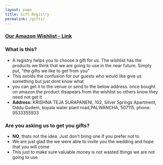 ```yaml
---
layout: page
title: Gift Registry
permalink: /gifts/
---
```


### [Our Amazon Wishlist - Link](https://www.amazon.in/hz/wishlist/ls/YD6WRH26OQXV?ref_=wl_share)

### What is this?
* A registry helps you to choose a gift for us. The wishlist has the products we think that we are going to use in the near future. Simply put, "the gifts we like to get from you"
* This avoids the confusion for our guests who would like give us something but just dont know what
* you can get it to the venue or send to the below address. once bought on amazon the product disapears from the wishlist so others know they need not get it
* __Address:__ KRISHNA TEJA SURAPANENI, 102, Silver Springs Apartment, Oddu Gudem, koyala water plant road,PALWANCHA, 507115. phone: 9533355933

### Are you asking us to get you gifts?
* __NO__, thats not the idea. Just don't bring one if you prefer not to
* We are just glad the we were able to invite you the wedding and hope that you will come
* This just to make sure valuable money is not wasted things we are not going to use

